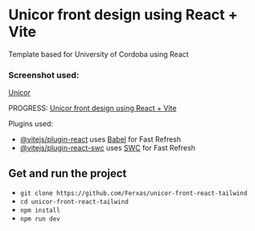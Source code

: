 # Unicor front design using React + Vite

Template based for University of Cordoba using React

### Screenshot used:
[Unicor](/screenshots/unicor.jpg "unicor screenshot")

PROGRESS:
[Unicor front design using React + Vite](/screenshots/screenshot.jpg)

Plugins used:

- [@vitejs/plugin-react](https://github.com/vitejs/vite-plugin-react/blob/main/packages/plugin-react/README.md) uses [Babel](https://babeljs.io/) for Fast Refresh
- [@vitejs/plugin-react-swc](https://github.com/vitejs/vite-plugin-react-swc) uses [SWC](https://swc.rs/) for Fast Refresh


## Get and run the project
- `git clone https://github.com/Ferxas/unicor-front-react-tailwind`
- `cd unicor-front-react-tailwind`
- `npm install`
- `npm run dev`